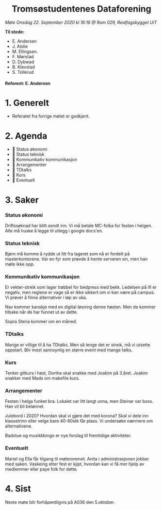 <h1> <center> Tromsøstudentenes Dataforening </center> </h1>

*Møte Onsdag 22. September 2020 kl 16:16 @ Rom 029, Realfagsbygget UiT*

**Til stede:**
* E. Andersen
* J. Alslie
* M. Ellingsen.
* F. Mørstad
* D. Dybwad
* B. Klevstad 
* S. Tollerud 


#### Referent:  E. Andersen

# 1. Generelt
* Referatet fra forrige møtet er godkjent. 


# 2. Agenda
* :purple_heart: Status økonomi
* :purple_heart: Status teknisk
* :purple_heart: Kommunikativ kommunikasjon
* :purple_heart: Arrangementer
* :purple_heart: TDtalks
* :purple_heart: Kurs
* :purple_heart: Eventuelt



# 3. Saker
### Status økonomi
Driftssøknad har blitt sendt inn. Vi må betale MC-folka for festen i helgen. Alle må huske å legge til utlegg i google docs'en. 

### Status teknisk
Bjørn må komme å rydde ut litt fra lageret som nå er fordelt på masterkontorene. Var en fyr som prøvde å hente serveren sin, men han møte ikke opp. 

### Kommunikativ kommunikasjon
Er vekter-streik som lager trøbbel for bedpress med bekk. Ledelsen på ifi er negativ, men reglene er vage så er ikke sikkert om vi kan være på campus. Vi prøver å finne alternativer i løp av uka. 

Nav kommer kanskje med en digital løsning denne høsten. Men de kommer tilbake når de har funnet ut av dette. 

Sopra Steria kommer om en måned. 

### TDtalks
Mange er villige til å ha TDtalks. Men så lenge det er streik, må vi utsette oppstart. Blir mest sannsynlig en større event med mange talks. 

### Kurs
Tenker gitkurs i høst, Dorthe skal snakke med Joakim på 3.året. Joakim snakker med Mads om makefile kurs. 

### Arrangementer
Festen i helga funket bra. Lokalet var litt langt unna, men Steinar var boss. Han vil bli belønnet. 

Julebord i 2020? Hvordan skal vi gjøre det med korona? Skal vi dele inn klassetrinn eller velge bare 40-60stk får plass. Vi undersøke nærmere om alternativene. 

Badstue og musikkbingo er nye forslag til fremtidige aktiviteter.  

### Eventuelt
Mariel og Ella får tilgang til møterommet. Anita i administrasjonen jobber med saken. Vaskeing etter fest er kjipt, hvordan kan vi få mer hjelp av medlemmer eller paye folk for dette. 

# 4. Sist
Neste møte blir forhåpentligvis på A036 den 5.oktober.<br>

